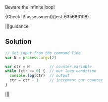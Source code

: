 Beware the infinite loop!

{Check It!|assessment}(test-635686108)

|||guidance
## Solution
```javascript
// Get input from the command line
var N = process.argv[2]

var ctr = N         // counter variable
while (ctr >= 0) {  // our loop condition
  console.log(ctr)  // output 
  ctr = ctr - 1     // increment our counter
}


```
|||